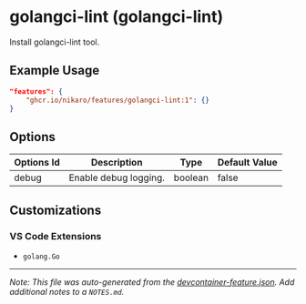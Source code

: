 
# golangci-lint (golangci-lint)

Install golangci-lint tool.

## Example Usage

```json
"features": {
    "ghcr.io/nikaro/features/golangci-lint:1": {}
}
```

## Options

| Options Id | Description | Type | Default Value |
|-----|-----|-----|-----|
| debug | Enable debug logging. | boolean | false |

## Customizations

### VS Code Extensions

- `golang.Go`



---

_Note: This file was auto-generated from the [devcontainer-feature.json](https://github.com/nikaro/features/blob/main/src/golangci-lint/devcontainer-feature.json).  Add additional notes to a `NOTES.md`._
